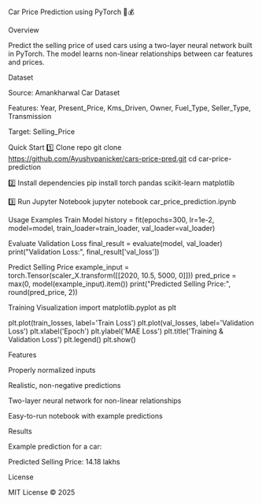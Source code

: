 

Car Price Prediction using PyTorch 🚗💰






Overview

Predict the selling price of used cars using a two-layer neural network built in PyTorch. The model learns non-linear relationships between car features and prices.

Dataset

Source: Amankharwal Car Dataset

Features: Year, Present_Price, Kms_Driven, Owner, Fuel_Type, Seller_Type, Transmission

Target: Selling_Price

Quick Start
1️⃣ Clone repo
git clone https://github.com/Ayushvpanicker/cars-price-pred.git
cd car-price-prediction

2️⃣ Install dependencies
pip install torch pandas scikit-learn matplotlib

3️⃣ Run Jupyter Notebook
jupyter notebook car_price_prediction.ipynb

Usage Examples
Train Model
history = fit(epochs=300, lr=1e-2, model=model, train_loader=train_loader, val_loader=val_loader)

Evaluate Validation Loss
final_result = evaluate(model, val_loader)
print("Validation Loss:", final_result['val_loss'])

Predict Selling Price
example_input = torch.Tensor(scaler_X.transform([[2020, 10.5, 5000, 0]]))
pred_price = max(0, model(example_input).item())
print("Predicted Selling Price:", round(pred_price, 2))

Training Visualization
import matplotlib.pyplot as plt

plt.plot(train_losses, label='Train Loss')
plt.plot(val_losses, label='Validation Loss')
plt.xlabel('Epoch')
plt.ylabel('MAE Loss')
plt.title('Training & Validation Loss')
plt.legend()
plt.show()

Features

Properly normalized inputs

Realistic, non-negative predictions

Two-layer neural network for non-linear relationships

Easy-to-run notebook with example predictions

Results

Example prediction for a car:

Predicted Selling Price: 14.18 lakhs

License

MIT License © 2025
